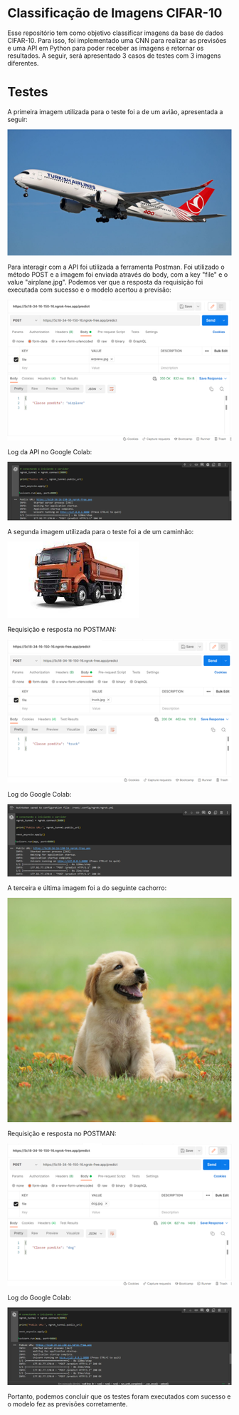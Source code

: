 # Classificação de Imagens CIFAR-10

Esse repositório tem como objetivo classificar imagens da base de dados CIFAR-10. Para isso, foi implementado uma CNN para realizar as previsões e uma API em Python para poder receber as imagens e retornar os resultados. A seguir, será apresentado 3 casos de testes com 3 imagens diferentes.

# Testes

A primeira imagem utilizada para o teste foi a de um avião, apresentada a seguir:

![alt text](airplane.jpg)

Para interagir com a API foi utilizada a ferramenta Postman. Foi utilizado o método POST e a imagem foi enviada através do body, com a key "file" e o value "airplane.jpg". Podemos ver que a resposta da requisição foi executada com sucesso e o modelo acertou a previsão:

![alt text](<image (13).png>)

Log da API no Google Colab:

![alt text](<image (9).png>)

A segunda imagem utilizada para o teste foi a de um caminhão:

![alt text](truck.jpg)

Requisição e resposta no POSTMAN:

![alt text](<image (8).png>)

Log do Google Colab:

![alt text](<image (10).png>)

A terceira e última imagem foi a do seguinte cachorro:

![alt text](dog.jpg)

Requisição e resposta no POSTMAN:

![alt text](<image (11).png>)

Log do Google Colab:

![alt text](<image (12).png>)

Portanto, podemos concluir que os testes foram executados com sucesso e o modelo fez as previsões corretamente.